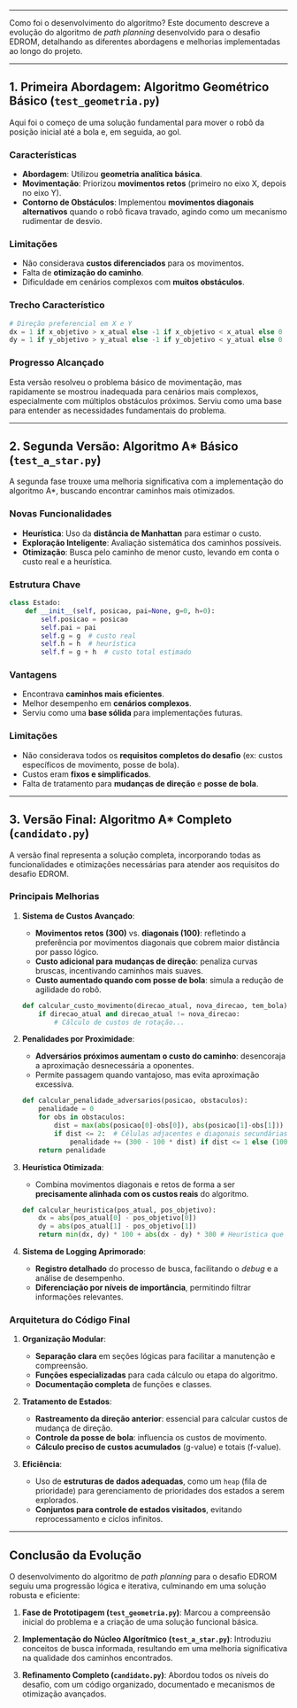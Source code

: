 -----

Como foi o desenvolvimento do algoritmo? Este documento descreve a evolução do algoritmo de *path planning* desenvolvido para o desafio EDROM, detalhando as diferentes abordagens e melhorias implementadas ao longo do projeto.

-----

## 1\. Primeira Abordagem: Algoritmo Geométrico Básico (`test_geometria.py`)

Aqui foi o começo de uma solução fundamental para mover o robô da posição inicial até a bola e, em seguida, ao gol.

### Características

  * **Abordagem**: Utilizou **geometria analítica básica**.
  * **Movimentação**: Priorizou **movimentos retos** (primeiro no eixo X, depois no eixo Y).
  * **Contorno de Obstáculos**: Implementou **movimentos diagonais alternativos** quando o robô ficava travado, agindo como um mecanismo rudimentar de desvio.

### Limitações

  * Não considerava **custos diferenciados** para os movimentos.
  * Falta de **otimização do caminho**.
  * Dificuldade em cenários complexos com **muitos obstáculos**.

### Trecho Característico

```python
# Direção preferencial em X e Y
dx = 1 if x_objetivo > x_atual else -1 if x_objetivo < x_atual else 0
dy = 1 if y_objetivo > y_atual else -1 if y_objetivo < y_atual else 0
```

### Progresso Alcançado

Esta versão resolveu o problema básico de movimentação, mas rapidamente se mostrou inadequada para cenários mais complexos, especialmente com múltiplos obstáculos próximos. Serviu como uma base para entender as necessidades fundamentais do problema.

-----

## 2\. Segunda Versão: Algoritmo A\* Básico (`test_a_star.py`)

A segunda fase trouxe uma melhoria significativa com a implementação do algoritmo A\*, buscando encontrar caminhos mais otimizados.

### Novas Funcionalidades

  * **Heurística**: Uso da **distância de Manhattan** para estimar o custo.
  * **Exploração Inteligente**: Avaliação sistemática dos caminhos possíveis.
  * **Otimização**: Busca pelo caminho de menor custo, levando em conta o custo real e a heurística.

### Estrutura Chave

```python
class Estado:
    def __init__(self, posicao, pai=None, g=0, h=0):
        self.posicao = posicao
        self.pai = pai
        self.g = g  # custo real
        self.h = h  # heurística
        self.f = g + h  # custo total estimado
```

### Vantagens

  * Encontrava **caminhos mais eficientes**.
  * Melhor desempenho em **cenários complexos**.
  * Serviu como uma **base sólida** para implementações futuras.

### Limitações

  * Não considerava todos os **requisitos completos do desafio** (ex: custos específicos de movimento, posse de bola).
  * Custos eram **fixos e simplificados**.
  * Falta de tratamento para **mudanças de direção** e **posse de bola**.

-----

## 3\. Versão Final: Algoritmo A\* Completo (`candidato.py`)

A versão final representa a solução completa, incorporando todas as funcionalidades e otimizações necessárias para atender aos requisitos do desafio EDROM.

### Principais Melhorias

1.  **Sistema de Custos Avançado**:

      * **Movimentos retos (300)** vs. **diagonais (100)**: refletindo a preferência por movimentos diagonais que cobrem maior distância por passo lógico.
      * **Custo adicional para mudanças de direção**: penaliza curvas bruscas, incentivando caminhos mais suaves.
      * **Custo aumentado quando com posse de bola**: simula a redução de agilidade do robô.

    <!-- end list -->

    ```python
    def calcular_custo_movimento(direcao_atual, nova_direcao, tem_bola):
        if direcao_atual and direcao_atual != nova_direcao:
            # Cálculo de custos de rotação...
    ```

2.  **Penalidades por Proximidade**:

      * **Adversários próximos aumentam o custo do caminho**: desencoraja a aproximação desnecessária a oponentes.
      * Permite passagem quando vantajoso, mas evita aproximação excessiva.

    <!-- end list -->

    ```python
    def calcular_penalidade_adversarios(posicao, obstaculos):
        penalidade = 0
        for obs in obstaculos:
            dist = max(abs(posicao[0]-obs[0]), abs(posicao[1]-obs[1]))
            if dist <= 2:  # Células adjacentes e diagonais secundárias
                penalidade += (300 - 100 * dist) if dist <= 1 else (100 - 30 * (dist-1)) # Exemplo de penalidade inversamente proporcional à distância
        return penalidade
    ```

3.  **Heurística Otimizada**:

      * Combina movimentos diagonais e retos de forma a ser **precisamente alinhada com os custos reais** do algoritmo.

    <!-- end list -->

    ```python
    def calcular_heuristica(pos_atual, pos_objetivo):
        dx = abs(pos_atual[0] - pos_objetivo[0])
        dy = abs(pos_atual[1] - pos_objetivo[1])
        return min(dx, dy) * 100 + abs(dx - dy) * 300 # Heurística que reflete os custos de movimento
    ```

4.  **Sistema de Logging Aprimorado**:

      * **Registro detalhado** do processo de busca, facilitando o *debug* e a análise de desempenho.
      * **Diferenciação por níveis de importância**, permitindo filtrar informações relevantes.

### Arquitetura do Código Final

1.  **Organização Modular**:

      * **Separação clara** em seções lógicas para facilitar a manutenção e compreensão.
      * **Funções especializadas** para cada cálculo ou etapa do algoritmo.
      * **Documentação completa** de funções e classes.

2.  **Tratamento de Estados**:

      * **Rastreamento da direção anterior**: essencial para calcular custos de mudança de direção.
      * **Controle da posse de bola**: influencia os custos de movimento.
      * **Cálculo preciso de custos acumulados** (g-value) e totais (f-value).

3.  **Eficiência**:

      * Uso de **estruturas de dados adequadas**, como um `heap` (fila de prioridade) para gerenciamento de prioridades dos estados a serem explorados.
      * **Conjuntos para controle de estados visitados**, evitando reprocessamento e ciclos infinitos.

-----

## Conclusão da Evolução

O desenvolvimento do algoritmo de *path planning* para o desafio EDROM seguiu uma progressão lógica e iterativa, culminando em uma solução robusta e eficiente:

1.  **Fase de Prototipagem (`test_geometria.py`)**: Marcou a compreensão inicial do problema e a criação de uma solução funcional básica.

2.  **Implementação do Núcleo Algorítmico (`test_a_star.py`)**: Introduziu conceitos de busca informada, resultando em uma melhoria significativa na qualidade dos caminhos encontrados.

3.  **Refinamento Completo (`candidato.py`)**: Abordou todos os níveis do desafio, com um código organizado, documentado e mecanismos de otimização avançados.
